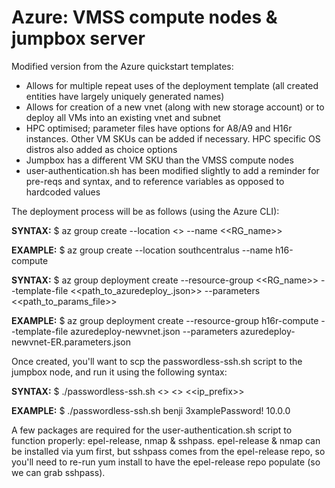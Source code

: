 # Azure: VMSS compute nodes & jumpbox server

Modified version from the Azure quickstart templates:

- Allows for multiple repeat uses of the deployment template (all created entities have largely uniquely generated names)
- Allows for creation of a new vnet (along with new storage account) or to deploy all VMs into an existing vnet and subnet
- HPC optimised; parameter files have options for A8/A9 and H16r instances. Other VM SKUs can be added if necessary. HPC specific OS distros also added as choice options
- Jumpbox has a different VM SKU than the VMSS compute nodes
- user-authentication.sh has been modified slightly to add a reminder for pre-reqs and syntax, and to reference variables as opposed to hardcoded values


The deployment process will be as follows (using the Azure CLI):
 
<b>SYNTAX:</b>        $ az group create --location <<location>> --name <<RG_name>>

<b>EXAMPLE:</b>       $ az group create --location southcentralus --name h16-compute

<b>SYNTAX:</b>        $ az group deployment create --resource-group <<RG_name>> --template-file <<path_to_azuredeploy_<vnet-option>.json>> --parameters <<path_to_params_file>>

<b>EXAMPLE:</b>       $ az group deployment create --resource-group h16r-compute --template-file azuredeploy-newvnet.json --parameters azuredeploy-newvnet-ER.parameters.json

Once created, you'll want to scp the passwordless-ssh.sh script to the jumpbox node, and run it using the following syntax:
 
<b>SYNTAX:</b>        $ ./passwordless-ssh.sh <<username>> <<password>> <<ip_prefix>>

<b>EXAMPLE:</b>       $ ./passwordless-ssh.sh benji 3xamplePassword! 10.0.0

A few packages are required for the user-authentication.sh script to function properly: epel-release, nmap & sshpass. epel-release & nmap can be installed via yum first, but sshpass comes from the epel-release repo, so you'll need to re-run yum install to have the epel-release repo populate (so we can grab sshpass).
